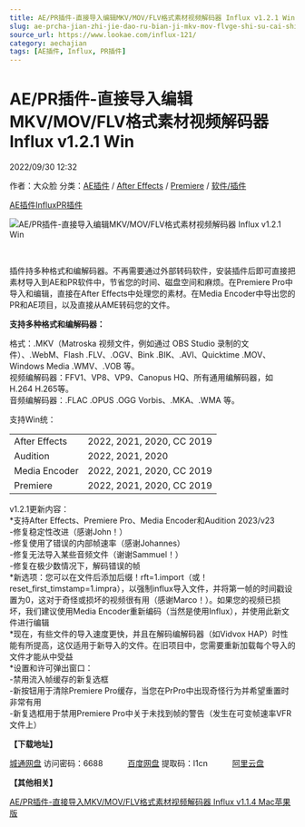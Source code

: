 ```yaml
---
title: AE/PR插件-直接导入编辑MKV/MOV/FLV格式素材视频解码器 Influx v1.2.1 Win
slug: ae-prcha-jian-zhi-jie-dao-ru-bian-ji-mkv-mov-flvge-shi-su-cai-shi-pin-jie-ma-qi-influx-v1-2-1-win
source_url: https://www.lookae.com/influx-121/
category: aechajian
tags: [AE插件, Influx, PR插件]
---
```

# AE/PR插件-直接导入编辑MKV/MOV/FLV格式素材视频解码器 Influx v1.2.1 Win

2022/09/30 12:32

作者：大众脸
分类：[AE插件](https://www.lookae.com/after-effects/aechajian/) / [After Effects](https://www.lookae.com/after-effects/) / [Premiere](https://www.lookae.com/qitarjcj/premierezy/) / [软件/插件](https://www.lookae.com/qitarjcj/)

[AE插件](https://www.lookae.com/tag/ae%e6%8f%92%e4%bb%b6/)[Influx](https://www.lookae.com/tag/influx/)[PR插件](https://www.lookae.com/tag/pr%e6%8f%92%e4%bb%b6/)

![AE/PR插件-直接导入编辑MKV/MOV/FLV格式素材视频解码器 Influx v1.2.1 Win](https://www.lookae.com/wp-content/uploads/2022/04/Influx-Mac.jpg "AE/PR插件-直接导入编辑MKV/MOV/FLV格式素材视频解码器 Influx v1.2.1 Win-LookAE.com")

[﻿﻿﻿](https://cloud.video.taobao.com//play/u/705956171/p/1/e/6/t/1/334057662148.mp4)

插件持多种格式和编解码器。不再需要通过外部转码软件，安装插件后即可直接把素材导入到AE和PR软件中，节省您的时间、磁盘空间和麻烦。在Premiere Pro中导入和编辑，直接在After Effects中处理您的素材。在Media Encoder中导出您的PR和AE项目，以及直接从AME转码您的文件。

**支持多种格式和编解码器：**

格式：.MKV（Matroska 视频文件，例如通过 OBS Studio 录制的文件）、.WebM、Flash .FLV、.OGV、Bink .BIK、.AVI、Quicktime .MOV、Windows Media .WMV、.VOB 等。  
视频编解码器：FFV1、VP8、VP9、Canopus HQ、所有通用编解码器，如H.264 H.265等。  
音频编解码器：.FLAC .OPUS .OGG Vorbis、.MKA、.WMA 等。

支持Win统：

|  |  |
| --- | --- |
| After Effects | 2022, 2021, 2020, CC 2019 |
| Audition | 2022, 2021, 2020 |
| Media Encoder | 2022, 2021, 2020, CC 2019 |
| Premiere | 2022, 2021, 2020, CC 2019 |

v1.2.1更新内容：  
\*支持After Effects、Premiere Pro、Media Encoder和Audition 2023/v23  
-修复稳定性改进（感谢John！）  
-修复使用了错误的内部帧速率（感谢Johannes）  
-修复无法导入某些音频文件（谢谢Sammuel！）  
-修复在极少数情况下，解码错误的帧  
\*新选项：您可以在文件后添加后缀！rft=1.import（或！reset\_first\_timstamp=1.impra），以强制influx导入文件，并将第一帧的时间戳设置为0，这对于奇怪或损坏的视频很有用（感谢Marco！）。如果您的视频已损坏，我们建议使用Media Encoder重新编码（当然是使用Influx），并使用此新文件进行编辑  
\*现在，有些文件的导入速度更快，并且在解码编解码器（如Vidvox HAP）时性能有所提高，这仅适用于新导入的文件。在旧项目中，您需要重新加载每个导入的文件才能从中受益  
\*设置和许可弹出窗口：  
-禁用流入帧缓存的新复选框  
-新按钮用于清除Premiere Pro缓存，当您在PrPro中出现奇怪行为并希望重置时非常有用  
-新复选框用于禁用Premiere Pro中关于未找到帧的警告（发生在可变帧速率VFR文件上）

**【下载地址】**

[城通网盘](https://url70.ctfile.com/f/2827370-685131002-5ed4ca?p=4431) 访问密码：6688           [百度网盘](https://pan.baidu.com/s/1w3brPyCOiK2YS3XR3G4iuA?pwd=l1cn) 提取码：l1cn           [阿里云盘](https://www.aliyundrive.com/s/8vdEY1tgoFE)

**【其他相关】**

[AE/PR插件-直接导入MKV/MOV/FLV格式素材视频解码器 Influx v1.1.4 Mac苹果版](https://www.lookae.com/influx-mac114/)
